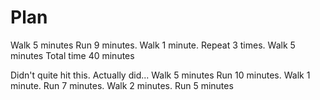 # Plan
Walk 5 minutes
Run 9 minutes. Walk 1 minute. Repeat 3 times.
Walk 5 minutes
Total time 40 minutes

Didn't quite hit this. Actually did...
Walk 5 minutes
Run 10 minutes. Walk 1 minute.
Run 7 minutes. Walk 2 minutes.
Run 5 minutes